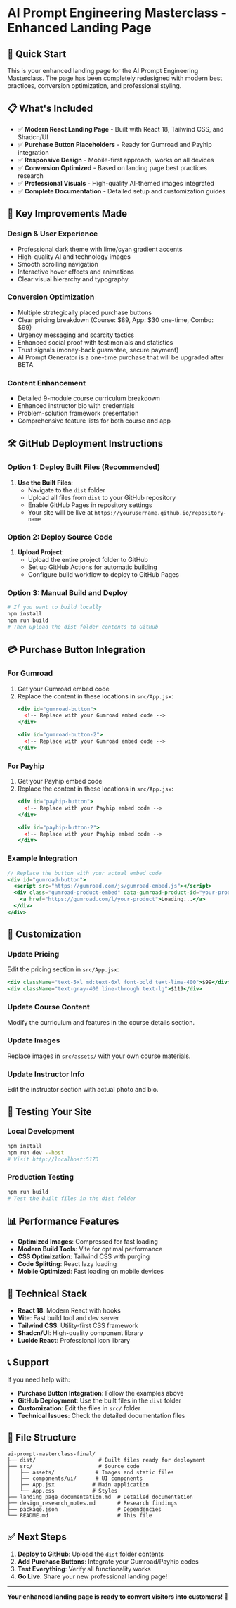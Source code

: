 # AI Prompt Engineering Masterclass - Enhanced Landing Page

## 🚀 Quick Start

This is your enhanced landing page for the AI Prompt Engineering Masterclass. The page has been completely redesigned with modern best practices, conversion optimization, and professional styling.

## 📋 What's Included

- ✅ **Modern React Landing Page** - Built with React 18, Tailwind CSS, and Shadcn/UI
- ✅ **Purchase Button Placeholders** - Ready for Gumroad and Payhip integration
- ✅ **Responsive Design** - Mobile-first approach, works on all devices
- ✅ **Conversion Optimized** - Based on landing page best practices research
- ✅ **Professional Visuals** - High-quality AI-themed images integrated
- ✅ **Complete Documentation** - Detailed setup and customization guides

## 🎯 Key Improvements Made

### Design & User Experience
- Professional dark theme with lime/cyan gradient accents
- High-quality AI and technology images
- Smooth scrolling navigation
- Interactive hover effects and animations
- Clear visual hierarchy and typography

### Conversion Optimization
- Multiple strategically placed purchase buttons
- Clear pricing breakdown (Course: $89, App: $30 one-time, Combo: $99)
- Urgency messaging and scarcity tactics
- Enhanced social proof with testimonials and statistics
- Trust signals (money-back guarantee, secure payment)
- AI Prompt Generator is a one-time purchase that will be upgraded after BETA

### Content Enhancement
- Detailed 9-module course curriculum breakdown
- Enhanced instructor bio with credentials
- Problem-solution framework presentation
- Comprehensive feature lists for both course and app

## 🛠️ GitHub Deployment Instructions

### Option 1: Deploy Built Files (Recommended)
1. **Use the Built Files**:
   - Navigate to the `dist` folder
   - Upload all files from `dist` to your GitHub repository
   - Enable GitHub Pages in repository settings
   - Your site will be live at `https://yourusername.github.io/repository-name`

### Option 2: Deploy Source Code
1. **Upload Project**:
   - Upload the entire project folder to GitHub
   - Set up GitHub Actions for automatic building
   - Configure build workflow to deploy to GitHub Pages

### Option 3: Manual Build and Deploy
```bash
# If you want to build locally
npm install
npm run build
# Then upload the dist folder contents to GitHub
```

## 💳 Purchase Button Integration

### For Gumroad
1. Get your Gumroad embed code
2. Replace the content in these locations in `src/App.jsx`:
   ```jsx
   <div id="gumroad-button">
     <!-- Replace with your Gumroad embed code -->
   </div>
   
   <div id="gumroad-button-2">
     <!-- Replace with your Gumroad embed code -->
   </div>
   ```

### For Payhip
1. Get your Payhip embed code
2. Replace the content in these locations in `src/App.jsx`:
   ```jsx
   <div id="payhip-button">
     <!-- Replace with your Payhip embed code -->
   </div>
   
   <div id="payhip-button-2">
     <!-- Replace with your Payhip embed code -->
   </div>
   ```

### Example Integration
```jsx
// Replace the button with your actual embed code
<div id="gumroad-button">
  <script src="https://gumroad.com/js/gumroad-embed.js"></script>
  <div class="gumroad-product-embed" data-gumroad-product-id="your-product-id">
    <a href="https://gumroad.com/l/your-product">Loading...</a>
  </div>
</div>
```

## 🎨 Customization

### Update Pricing
Edit the pricing section in `src/App.jsx`:
```jsx
<div className="text-5xl md:text-6xl font-bold text-lime-400">$99</div>
<div className="text-gray-400 line-through text-lg">$119</div>
```

### Update Course Content
Modify the curriculum and features in the course details section.

### Update Images
Replace images in `src/assets/` with your own course materials.

### Update Instructor Info
Edit the instructor section with actual photo and bio.

## 📱 Testing Your Site

### Local Development
```bash
npm install
npm run dev --host
# Visit http://localhost:5173
```

### Production Testing
```bash
npm run build
# Test the built files in the dist folder
```

## 📊 Performance Features

- **Optimized Images**: Compressed for fast loading
- **Modern Build Tools**: Vite for optimal performance
- **CSS Optimization**: Tailwind CSS with purging
- **Code Splitting**: React lazy loading
- **Mobile Optimized**: Fast loading on mobile devices

## 🔧 Technical Stack

- **React 18**: Modern React with hooks
- **Vite**: Fast build tool and dev server
- **Tailwind CSS**: Utility-first CSS framework
- **Shadcn/UI**: High-quality component library
- **Lucide React**: Professional icon library

## 📞 Support

If you need help with:
- **Purchase Button Integration**: Follow the examples above
- **GitHub Deployment**: Use the built files in the `dist` folder
- **Customization**: Edit the files in `src/` folder
- **Technical Issues**: Check the detailed documentation files

## 📁 File Structure

```
ai-prompt-masterclass-final/
├── dist/                    # Built files ready for deployment
├── src/                     # Source code
│   ├── assets/             # Images and static files
│   ├── components/ui/      # UI components
│   ├── App.jsx            # Main application
│   └── App.css            # Styles
├── landing_page_documentation.md  # Detailed documentation
├── design_research_notes.md       # Research findings
├── package.json                   # Dependencies
└── README.md                      # This file
```

## ✅ Next Steps

1. **Deploy to GitHub**: Upload the `dist` folder contents
2. **Add Purchase Buttons**: Integrate your Gumroad/Payhip codes
3. **Test Everything**: Verify all functionality works
4. **Go Live**: Share your new professional landing page!

---

**Your enhanced landing page is ready to convert visitors into customers! 🎉**

